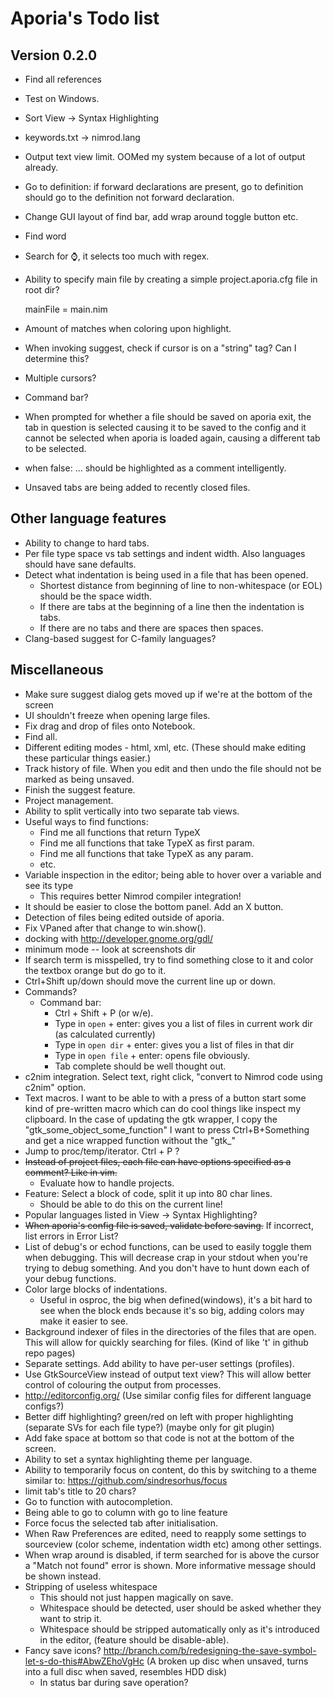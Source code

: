 # Aporia's Todo list

## Version 0.2.0

* Find all references
* Test on Windows.
* Sort View -> Syntax Highlighting
* keywords.txt -> nimrod.lang
* Output text view limit. OOMed my system because of a lot of output already.
* Go to definition: if forward declarations are present, go to definition should go to the definition not forward declaration.
* Change GUI layout of find bar, add wrap around toggle button etc.
* Find word
* Search for ⌚, it selects too much with regex.
* Ability to specify main file by creating a simple project.aporia.cfg file in root dir?

    mainFile = main.nim
* Amount of matches when coloring upon highlight.
* When invoking suggest, check if cursor is on a "string" tag? Can I determine this?
* Multiple cursors?
* Command bar?
* When prompted for whether a file should be saved on aporia exit, the tab in 
  question is selected causing it to be saved to the config and it cannot be
  selected when aporia is loaded again, causing a different tab to be selected.
* when false: ... should be highlighted as a comment intelligently.
* Unsaved tabs are being added to recently closed files.

## Other language features
* Ability to change to hard tabs.
* Per file type space vs tab settings and indent width. Also languages should have
  sane defaults.
* Detect what indentation is being used in a file that has been opened.
  * Shortest distance from beginning of line to non-whitespace (or EOL) should
    be the space width.
  * If there are tabs at the beginning of a line then the indentation is tabs.
  * If there are no tabs and there are spaces then spaces.
* Clang-based suggest for C-family languages?

## Miscellaneous

* Make sure suggest dialog gets moved up if we're at the bottom of the screen
* UI shouldn't freeze when opening large files.
* Fix drag and drop of files onto Notebook.
* Find all.
* Different editing modes - html, xml, etc. (These should make editing these particular things easier.)
* Track history of file. When you edit and then undo the file should not be marked as being unsaved.
* Finish the suggest feature.
* Project management.
* Ability to split vertically into two separate tab views.
* Useful ways to find functions:
  * Find me all functions that return TypeX
  * Find me all functions that take TypeX as first param.
  * Find me all functions that take TypeX as any param.
  * etc.
* Variable inspection in the editor; being able to hover over a variable and see its type
  * This requires better Nimrod compiler integration!
* It should be easier to close the bottom panel. Add an X button.
* Detection of files being edited outside of aporia.
* Fix VPaned after that change to win.show().
* docking with http://developer.gnome.org/gdl/
* minimum mode -- look at screenshots dir
* If search term is misspelled, try to find something close to it and color
  the textbox orange but do go to it.
* Ctrl+Shift up/down should move the current line up or down.
* Commands?
  * Command bar:
    * Ctrl + Shift + P (or w/e).
    * Type in ``open`` + enter: gives you a list of files in current work dir (as calculated currently)
    * Type in ``open dir`` + enter: gives you a list of files in that dir
    * Type in ``open file`` + enter: opens file obviously.
    * Tab complete should be well thought out.
* c2nim integration. Select text, right click, "convert to Nimrod code using c2nim" option.
* Text macros. I want to be able to with a press of a button start some kind of
  pre-written macro which can do cool things like inspect my clipboard. In the case
  of updating the gtk wrapper, I copy the "gtk_some_object_some_function" I want
  to press Ctrl+B+Something and get a nice wrapped function without the "gtk_"
* Jump to proc/temp/iterator. Ctrl + P ?
* <del>Instead of project files, each file can have options specified as a comment?
  Like in vim.</del>
  * Evaluate how to handle projects.
* Feature: Select a block of code, split it up into 80 char lines.
  * Should be able to do this on the current line!
* Popular languages listed in View -> Syntax Highlighting?
* <del>When aporia's config file is saved, validate before saving.</del> If incorrect, list errors in Error List?
* List of debug's or echod functions, can be used to easily toggle them when debugging. This will decrease crap in your stdout when you're trying to debug something. And you don't have to hunt down each of your debug functions.
* Color large blocks of indentations.
  * Useful in osproc, the big when defined(windows), it's a bit hard to see when the block ends because it's so big, adding colors may make it easier to see.
* Background indexer of files in the directories of the files that are open. This will allow for quickly searching for files. (Kind of like 't' in github repo pages)
* Separate settings. Add ability to have per-user settings (profiles).
* Use GtkSourceView instead of output text view? This will allow better control of colouring the output from processes.
* http://editorconfig.org/ (Use similar config files for different language configs?)
* Better diff highlighting? green/red on left with proper highlighting (separate SVs for each file type?) (maybe only for git plugin)
* Add fake space at bottom so that code is not at the bottom of the screen.
* Ability to set a syntax highlighting theme per language.
* Ability to temporarily focus on content, do this by switching to a theme similar to: https://github.com/sindresorhus/focus
* limit tab's title to 20 chars?
* Go to function with autocompletion.
* Being able to go to column with go to line feature
* Force focus the selected tab after initialisation.
* When Raw Preferences are edited, need to reapply some settings to sourceview (color scheme, indentation width etc) among other settings.
* When wrap around is disabled, if term searched for is above the cursor a "Match not found" error is shown. More informative message should be shown instead.
* Stripping of useless whitespace
  * This should not just happen magically on save.
  * Whitespace should be detected, user should be asked whether they want to strip it.
  * Whitespace should be stripped automatically only as it's introduced in the editor, (feature should be disable-able).
* Fancy save icons? http://branch.com/b/redesigning-the-save-symbol-let-s-do-this#AbwZEhoVgHc (A broken up disc when unsaved, turns into a full disc when saved, resembles HDD disk)
  * In status bar during save operation?